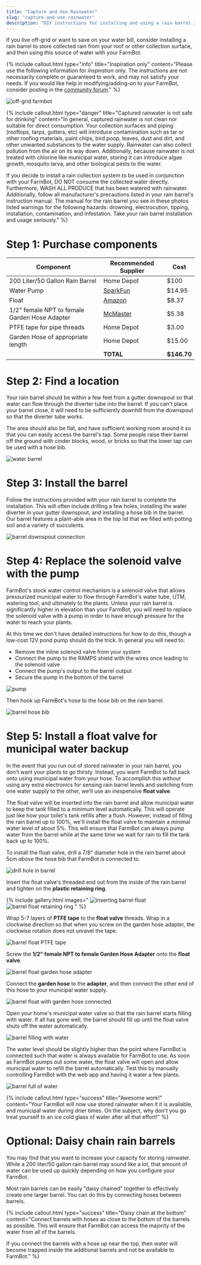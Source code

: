 ```yaml
---
title: "Capture and Use Rainwater"
slug: "capture-and-use-rainwater"
description: "DIY instructions for installing and using a rain barrel in conjunction with FarmBot"
---
```


If you live off-grid or want to save on your water bill, consider installing a rain barrel to store collected rain from your roof or other collection surface, and then using this source of water with your FarmBot.

{%
include callout.html
type="info"
title="Inspiration only"
content="Please use the following information for *inspiration* only. The instructions are not necessarily complete or guaranteed to work, and may not satisfy your needs. If you would like help in modifying/adding-on to your FarmBot, consider posting in the [community forum](http://forum.farmbot.org)."
%}



![off-grid farmbot](_images/off-grid_farmbot.jpg)



{%
include callout.html
type="danger"
title="Captured rainwater is not safe for drinking"
content="In general, captured rainwater is not clean nor suitable for direct consumption. Your collection surfaces and piping (rooftops, tarps, gutters, etc) will introduce contamination such as tar or other roofing materials, paint chips, bird poop, leaves, dust and dirt, and other unwanted substances to the water supply. Rainwater can also collect pollution from the air on its way down. Additionally, because rainwater is not treated with chlorine like municipal water, storing it can introduce algae growth, mosquito larva, and other biological pests to the water.

If you decide to install a rain collection system to be used in conjunction with your FarmBot, DO NOT consume the collected water directly. Furthermore, WASH ALL PRODUCE that has been watered with rainwater. Additionally, follow all manufacturer's precautions listed in your rain barrel's instruction manual. The manual for the rain barrel you see in these photos listed warnings for the following hazards: drowning, electrocution, tipping, installation, contamination, and infestation. Take your rain barrel installation and usage seriously."
%}



# Step 1: Purchase components



|Component                     |Recommended Supplier          |Cost                          |
|------------------------------|------------------------------|------------------------------|
|200 Liter/50 Gallon Rain Barrel|Home Depot                    |$100
|Water Pump                    |[SparkFun](https://www.sparkfun.com/products/10455)|$14.95
|Float                         |[Amazon](http://smile.amazon.com/gp/product/B0077RAP1I)|$8.37
|1/2" female NPT to female Garden Hose Adapter|[McMaster](http://www.mcmaster.com/#73605t82/=11565ub)|$5.38
|PTFE tape for pipe threads  |Home Depot                    |$3.00
|Garden Hose of appropriate length|Home Depot                    |$15.00
|                              |**TOTAL**                     |**$146.70**



# Step 2: Find a location

Your rain barrel should be within a few feet from a gutter downspout so that water can flow through the diverter tube into the barrel. If you can't place your barrel close, it will need to be sufficiently downhill from the downspout so that the diverter tube works.

The area should also be flat, and have sufficient working room around it so that you can easily access the barrel's tap. Some people raise their barrel off the ground with cinder blocks, wood, or bricks so that the lower tap can be used with a hose bib.

![water barrel](_images/water_barrel.jpg)



# Step 3: Install the barrel

Follow the instructions provided with your rain barrel to complete the installation. This will often include drilling a few holes, installing the water diverter in your gutter downspout, and installing a hose bib in the barrel. Our barrel features a plant-able area in the top lid that we filled with potting soil and a variety of succulents.

![barrel downspout connection](_images/barrel_downspout_connection.jpg)



# Step 4: Replace the solenoid valve with the pump

FarmBot's stock water control mechanism is a solenoid valve that allows pressurized municipal water to flow through FarmBot's water tube, UTM, watering tool, and ultimately to the plants. Unless your rain barrel is significantly higher in elevation than your FarmBot, you will need to replace the solenoid valve with a pump in order to have enough pressure for the water to reach your plants.

At this time we don't have detailed instructions for how to do this, though a low-cost 12V pond pump should do the trick. In general you will need to:
  * Remove the inline solenoid valve from your system
  * Connect the pump to the RAMPS shield with the wires once leading to the solenoid valve
  * Connect the pump's output to the barrel output
  * Secure the pump in the bottom of the barrel

![pump](_images/pump.jpg)

Then hook up FarmBot's hose to the hose bib on the rain barrel.

![barrel hose bib](_images/barrel_hose_bib.jpg)



# Step 5: Install a float valve for municipal water backup

In the event that you run out of stored rainwater in your rain barrel, you don't want your plants to go thirsty. Instead, you want FarmBot to fall back onto using municipal water from your hose. To accomplish this without using any extra electronics for sensing rain barrel levels and switching from one water supply to the other, we'll use an inexpensive **float valve**.

The float valve will be inserted into the rain barrel and allow municipal water to keep the tank filled to a minimum level automatically. This will operate just like how your toilet's tank refills after a flush. However, instead of filling the rain barrel up to 100%, we'll install the float valve to maintain a minimal water level of about 5%. This will ensure that FarmBot can always pump water from the barrel while at the same time we wait for rain to fill the tank back up to 100%.

To install the float valve, drill a 7/8" diameter hole in the rain barrel about 5cm *above* the hose bib that FarmBot is connected to.

![drill hole in barrel](_images/drill_hole_in_barrel.jpg)

Insert the float valve's threaded end out from the inside of the rain barrel and tighten on the **plastic retaining ring**.

{% include gallery.html images="
![inserting barrel float](_images/inserting_barrel_float.jpg)
![barrel float retaining ring](_images/barrel_float_retaining_ring.jpg)
" %}

Wrap 5-7 layers of **PTFE tape** to the **float valve** threads. Wrap in a clockwise direction so that when you screw on the garden hose adapter, the clockwise rotation does not unravel the tape.

![barrel float PTFE tape](_images/barrel_float_ptfe_tape.jpg)

Screw the **1/2" female NPT to female Garden Hose Adapter** onto the **float valve**.

![barrel float garden hose adapter](_images/barrel_float_garden_hose_adapter.jpg)

Connect the **garden hose** to the **adapter**, and then connect the other end of this hose to your municipal water supply.

![barrel float with garden hose connected](_images/barrel_float_with_garden_hose_connected.jpg)

Open your home's municipal water valve so that the rain barrel starts filling with water. If all has gone well, the barrel should fill up until the float valve shuts off the water automatically.

![barrel filling with water](_images/barrel_filling_with_water.jpg)

The water level should be slightly higher than the point where FarmBot is connected such that water is always available for FarmBot to use. As soon as FarmBot pumps out some water, the float valve will open and allow municipal water to refill the barrel automatically. Test this by manually controlling FarmBot with the web app and having it water a few plants.

![barrel full of water](_images/barrel_full_of_water.jpg)



{%
include callout.html
type="success"
title="Awesome work!"
content="Your FarmBot will now use stored rainwater when it it is available, and municipal water during drier times. On the subject, why don't you go treat yourself to an ice cold glass of water after all that effort!"
%}



# Optional: Daisy chain rain barrels

You may find that you want to increase your capacity for storing rainwater. While a 200 liter/50 gallon rain barrel may sound like a lot, that amount of water can be used up quickly depending on how you configure your FarmBot.

Most rain barrels can be easily "daisy chained" together to effectively create one larger barrel. You can do this by connecting hoses between barrels.

{%
include callout.html
type="success"
title="Daisy chain at the bottom"
content="Connect barrels with hoses as close to the bottom of the barrels as possible. This will ensure that FarmBot can access the majority of the water from all of the barrels.

If you connect the barrels with a hose up near the top, then water will become trapped inside the additional barrels and not be available to FarmBot."
%}

